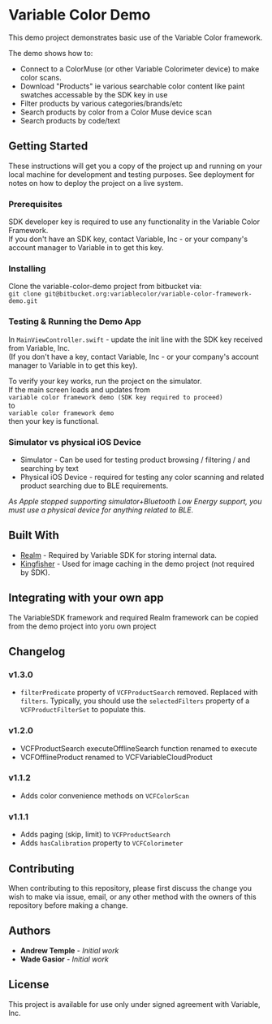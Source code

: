# Variable Color Demo

This demo project demonstrates basic use of the Variable Color framework.

The demo shows how to:

* Connect to a ColorMuse (or other Variable Colorimeter device) to make color scans.
* Download "Products" ie various searchable color content like paint swatches accessable by the SDK key in use
* Filter products by various categories/brands/etc
* Search products by color from a Color Muse device scan
* Search products by code/text

## Getting Started

These instructions will get you a copy of the project up and running on your local machine for development and testing purposes. See deployment for notes on how to deploy the project on a live system.

### Prerequisites

SDK developer key is required to use any functionality in the Variable Color Framework.  
If you don't have an SDK key, contact Variable, Inc - or your company's account manager to Variable in to get this key.

### Installing

Clone the variable-color-demo project from bitbucket via:  
`git clone git@bitbucket.org:variablecolor/variable-color-framework-demo.git`

### Testing & Running the Demo App

In `MainViewController.swift` - update the init line with the SDK key received from Variable, Inc.  
(If you don't have a key, contact Variable, Inc - or your company's account manager to Variable in to get this key).

To verify your key works, run the project on the simulator.  
If the main screen loads and updates from  
`variable color framework demo (SDK key required to proceed)`  
to  
`variable color framework demo`  
then your key is functional.

### Simulator vs physical iOS Device

* Simulator - Can be used for testing product browsing / filtering / and searching by text
* Physical iOS Device - required for testing any color scanning and related product searching due to BLE requirements.

_As Apple stopped supporting simulator+Bluetooth Low Energy support, you must use a physical device for anything related to BLE._

## Built With

* [Realm](https://realm.io/docs/objc/latest/) - Required by Variable SDK for storing internal data.
* [Kingfisher](https://github.com/onevcat/Kingfisher) - Used for image caching in the demo project (not required by SDK).

## Integrating with your own app

The VariableSDK framework and required Realm framework can be copied from the demo project into yoru own project

## Changelog

### v1.3.0

* `filterPredicate` property of `VCFProductSearch` removed. Replaced with `filters`.
  Typically, you should use the `selectedFilters` property of a `VCFProductFilterSet` to populate this.

### v1.2.0

* VCFProductSearch executeOfflineSearch function renamed to execute
* VCFOfflineProduct renamed to VCFVariableCloudProduct

### v1.1.2

* Adds color convenience methods on `VCFColorScan`

### v1.1.1

* Adds paging (skip, limit) to `VCFProductSearch`
* Adds `hasCalibration` property to `VCFColorimeter`

## Contributing

When contributing to this repository, please first discuss the change you wish to make via issue, email, or any other method with the owners of this repository before making a change.

## Authors

* **Andrew Temple** - _Initial work_
* **Wade Gasior** - _Initial work_

## License

This project is available for use only under signed agreement with Variable, Inc.
